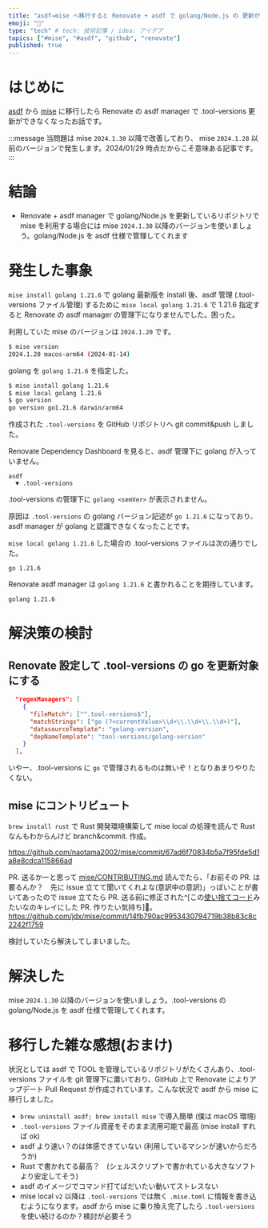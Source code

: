 ```yaml
---
title: "asdf→mise へ移行すると Renovate + asdf で golang/Node.js の 更新ができなくなった話"
emoji: "🦭"
type: "tech" # tech: 技術記事 / idea: アイデア
topics: ["#mise", "#asdf", "github", "renovate"]
published: true
---
```


# はじめに

[asdf](https://asdf-vm.com/) から [mise](https://mise.jdx.dev) に移行したら Renovate の asdf manager で .tool-versions 更新ができなくなったお話です。

:::message
当問題は mise `2024.1.30` 以降で改善しており、 mise `2024.1.28` 以前のバージョンで発生します。2024/01/29 時点だからこそ意味ある記事です。
:::

# 結論

- Renovate + asdf manager で golang/Node.js を更新しているリポジトリで mise を利用する場合には mise `2024.1.30` 以降のバージョンを使いましょう。golang/Node.js を asdf 仕様で管理してくれます

# 発生した事象

`mise install golang 1.21.6` で golang 最新版を install 後、asdf 管理 (.tool-versions ファイル管理) するために `mise local golang 1.21.6` で 1.21.6 指定すると Renovate の asdf manager の管理下になりませんでした。困った。

利用していた mise のバージョンは `2024.1.20` です。
```bash
$ mise version
2024.1.20 macos-arm64 (2024-01-14)
```

golang を `golang 1.21.6` を指定した。
```bash
$ mise install golang 1.21.6
$ mise local golang 1.21.6
$ go version
go version go1.21.6 darwin/arm64
```

作成された `.tool-versions` を GitHub リポジトリへ git commit&push しました。

Renovate Dependency Dashboard を見ると、asdf 管理下に golang が入っていません。
```
asdf
  ▼ .tool-versions
```
.tool-versions の管理下に `golang <semVer>` が表示されません。

原因は `.tool-versions` の golang バージョン記述が `go 1.21.6` になっており、asdf manager が golang と認識できなくなったことです。

`mise local golang 1.21.6` した場合の .tool-versions ファイルは次の通りでした。
```
go 1.21.6
```

Renovate asdf manager は `golang 1.21.6` と書かれることを期待しています。
```
golang 1.21.6
```

# 解決策の検討

## Renovate 設定して .tool-versions の go を更新対象にする

```json
  "regexManagers": [
    {
      "fileMatch": ["^.tool-versions$"],
      "matchStrings": ["go (?<currentValue>\\d+\\.\\d+\\.\\d+)"],
      "datasourceTemplate": "golang-version",
      "depNameTemplate": "tool-versions/golang-version"
    }
  ],
```

いやー、.tool-versions に `go` で管理されるものは無いぞ！となりあまりやりたくない。

## mise にコントリビュート

`brew install rust` で Rust 開発環境構築して mise local の処理を読んで Rust なんもわからんけど branch&commit. 作成。

https://github.com/naotama2002/mise/commit/67ad6f70834b5a7f95fde5d1a8e8cdca115866ad

PR. 送るかーと思って [mise/CONTRIBUTING.md](https://github.com/jdx/mise/blob/main/CONTRIBUTING.md) 読んでたら、「お前その PR. は要るんか？　先に issue 立てて聞いてくれよな(意訳中の意訳)」っぽいことが書いてあったので issue 立てたら PR. 送る前に修正された^[この[使い捨てコード](https://github.com/jdx/mise/commit/14fb790ac9953430794719b38b83c8c2242f1759)みたいなのキレイにした PR. 作りたい気持ち]🎉。
https://github.com/jdx/mise/commit/14fb790ac9953430794719b38b83c8c2242f1759

検討していたら解決してしまいました。

# 解決した

mise `2024.1.30` 以降のバージョンを使いましょう。.tool-versions の golang/Node.js を asdf 仕様で管理してくれます。

# 移行した雑な感想(おまけ)

状況としては asdf で TOOL を管理しているリポジトリがたくさんあり、.tool-versions ファイルを git 管理下に置いており、GitHub 上で Renovate によりアップデート Pull Request が作成されています。こんな状況で asdf から mise に移行しました。

- `brew uninstall asdf; brew install mise` で導入簡単 (僕は macOS 環境)
- `.tool-versions` ファイル資産をそのまま流用可能で最高 (mise install すれば ok)
- asdf より速い？のは体感できていない (利用しているマシンが速いからだろうか)
- Rust で書かれてる最高？　(シェルスクリプトで書かれている大きなソフトより安定してそう)
- asdf のイメージでコマンド打てばだいたい動いてストレスない
- mise local `v2` 以降は `.tool-versions` では無く `.mise.toml` に情報を書き込むようになります。asdf から mise に乗り換え完了したら `.tool-versions` を使い続けるのか？検討が必要そう
